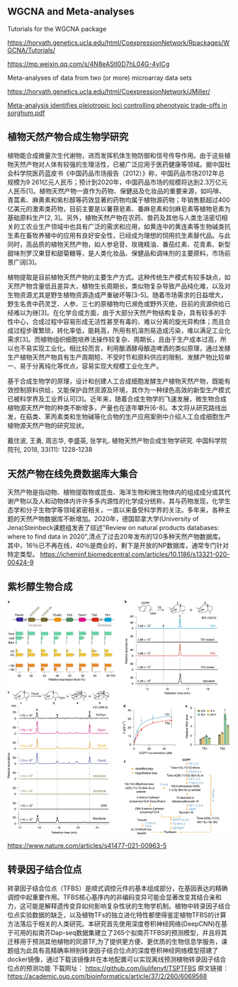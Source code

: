 ## WGCNA and Meta-analyses

Tutorials for the WGCNA package

https://horvath.genetics.ucla.edu/html/CoexpressionNetwork/Rpackages/WGCNA/Tutorials/

https://mp.weixin.qq.com/s/4N8eAStl0D7hL04G-4yICg

Meta-analyses of data from two (or more) microarray data sets

https://horvath.genetics.ucla.edu/html/CoexpressionNetwork/JMiller/

[Meta-analysis identifies pleiotropic loci controlling phenotypic trade-offs in sorghum.pdf](./document/iyab087.pdf)

## 植物天然产物合成生物学研究
植物能合成微量次生代谢物，进而发挥机体生物防御和信号传导作用。由于这些植物天然产物对人体有较强的生理活性，已被广泛应用于医药健康等领域。据中国社会科学院医药蓝皮书《中国药品市场报告（2012）》称，中国药品市场2012年总规模为9 261亿元人民币；预计到2020年，中国药品市场的规模将达到2.3万亿元人民币[1]。植物天然产物一直作为药物、保健品及化妆品的重要来源，如吗啡、青蒿素、麻黄素和紫杉醇等药效显著的药物均属于植物源药物；年销售额超过400亿美元的激素类药物，目前主要是以薯蓣皂素、番麻皂素和剑麻皂素等植物皂素为基础原料生产[2, 3]。另外，植物天然产物在农药、兽药及其他与人类生活密切相关的工农业生产领域中也具有广泛的需求和应用，如黄连中的黄连素等生物碱类抗生素在畜牧养殖中的应用有良好安全性，已经成为理想的饲用抗生素替代品。与此同时，高品质的植物天然产物，如人参皂苷、玫瑰精油、番茄红素、花青素、新型甜味剂罗汉果苷和甜菊糖等，是人类化妆品、保健品和调味剂的主要原料，市场前景广阔[3]。

植物提取是目前植物天然产物的主要生产方式。这种传统生产模式有较多缺点，如天然产物含量低且差异大，植物生长周期长，类似物复杂导致产品纯化难，以及对生物资源尤其是野生植物资源造成严重破坏等[3-5]。随着市场需求的日益增大，野生名贵中药灵芝、人参、三七的原植物均已濒危或野外灭绝，目前的资源供给已经难以为继[3]。在化学合成方面，由于大部分天然产物结构复杂，具有较多的手性中心，合成过程中容易形成无活性甚至有毒的、难以分离的旋光异构体；而且合成过程步骤繁琐，转化率低，能耗高，所用有机溶剂易造成污染，难以满足工业化需求[3]。而植物组织细胞培养法操作较复杂、周期长，且由于生产成本过高，所以也不易实现工业化。相比较而言，利用酿酒酵母酿造啤酒的类似原理，通过发酵生产植物天然产物具有生产周期短、不受时节和原料供应的限制、发酵产物比较单一、易于分离纯化等优点，容易实现大规模工业化生产。

基于合成生物学的原理，设计和创建人工合成细胞发酵生产植物天然产物，既能有效控制原料供给，又能保护自然资源及环境，其作为一种绿色高效的新型生产模式已被科学界及工业界认可[3]。近年来，随着合成生物学的飞速发展，微生物合成植物源天然产物的种类不断增多，产量也在逐年攀升[6-8]。本文将从研究路线出发，在萜类、苯丙素类和生物碱等化合物的生产应用案例中介绍人工合成细胞生产植物源天然产物的研究现状。

戴住波, 王勇, 周志华, 李盛英, 张学礼. 植物天然产物合成生物学研究. 中国科学院院刊, 2018, 33(11): 1228-1238

## 天然产物在线免费数据库大集合

天然产物是指动物、植物提取物或昆虫、海洋生物和微生物体内的组成成分或其代谢产物以及人和动物体内许许多多内源性的化学成分统称，其与药物发现，化学生态学和分子生物学等领域紧密相关，一直以来备受科学界的关注。多年来，各种主题的天然产物数据库不断增加。2020年，德国耶拿大学(University of Jena)Steinbeck课题组发表了综述"Review on natural products databases: where to find data in 2020",清点了过去20年发布的120多种天然产物数据库。其中，16％已不再在线，40％是商业的，剩下是开放的NP数据库，通常专门针对特定类型。
https://jcheminf.biomedcentral.com/articles/10.1186/s13321-020-00424-9

## 紫杉醇生物合成

![176101891-5d283329-5c03-4de6-b360-7a69f0ac86ee](./images/176101891-5d283329-5c03-4de6-b360-7a69f0ac86ee.png)

https://www.nature.com/articles/s41477-021-00963-5

## 转录因子结合位点
转录因子结合位点（TFBS）是顺式调控元件的基本组成部分，在基因表达的精确调控中起重要作用。TFBS核心基序内的非编码变异可能会显著改变其结合亲和力，这可能是解释遗传变异如何影响复杂性状的生物学机制。植物中转录因子结合位点实验数据的缺乏，以及植物TFs的独立进化特性都使得鉴定植物TFBS的计算方法落后于相关的人类研究。本研究首先使用深度卷积神经网络(DeepCNN)在基于可用的拟南芥Dap-seq数据集建立了265个拟南芥TFBS的预测模型，并且将其迁移用于预测其他植物的同源TF,为了提供更方便、更优质的生物信息学服务，课题组为此具有高精确率辨别转录因子结合位点的深度卷积神经网络模型搭建了docker镜像，通过下载该镜像并在本地配置可以实现离线预测植物转录因子结合位点的预测功能
下载网址：
https://github.com/liulifenyf/TSPTFBS
原文链接：
https://academic.oup.com/bioinformatics/article/37/2/260/6069568
